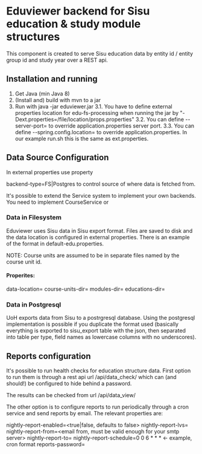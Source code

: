 # Eduviewer backend for Sisu education & study module structures

This component is created to serve Sisu education data by entity id / entity group id and study year over a REST api.

## Installation and running

1. Get Java (min Java 8)
2. (Install and) build with mvn to a jar
3. Run with java -jar eduviewer.jar
3.1. You have to define external properties location for edu-fs-processing when running the jar by "-Dext.properties=/file/location/props.properties"
3.2. You can define --server-port=<portnumber> to override application.properties server port.
3.3. You can define --spring.config.location=<file-path> to override application.properties. In our example run.sh this is the same as ext.properties.

## Data Source Configuration

In external properties use property

backend-type=FS|Postgres to control source of where data is fetched from.

It's possible to extend the Service system to implement your own backends. You need to implement CourseService
or

### Data in Filesystem

Eduviewer uses Sisu data in Sisu export format. Files are saved to disk and the data location is configured in external properties.
There is an example of the format in default-edu.properties.

NOTE: Course units are assumed to be in separate files named by the course unit id.

#### Properites:

data-location=<Overall data location>
course-units-dir=<Course-units-directory>
modules-dir=<Modules directory>
educations-dir=<Educations directory>

### Data in Postgresql

UoH exports data from Sisu to a postrgresql database. Using the postgresql implementation is possible if you
duplicate the format used (basically everything is exported to sisu_export table with the json, then separated into
table per type, field names as lowercase columns with no underscores).


## Reports configuration

It's possible to run health checks for education structure data. First option to run them is through a rest api url /api/data_check/<lv>
which can (and should!) be configured to hide behind a password.

The results can be checked from url /api/data_view/

The other option is to configure reports to run periodically through a cron service and send reports by
email. The relevant properties are:

nightly-report-enabled=<true|false, defaults to false>
nightly-report-lvs=<default lvs with comma separation>
nightly-report-from=<email from, must be valid enough for your smtp server>
nightly-report-to=<email to>
nightly-report-schedule=0 0 6 * * * <- example, cron format
reports-password=<password>



